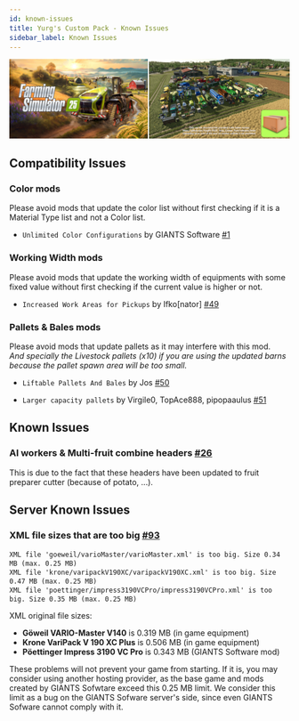 ```yaml
---
id: known-issues
title: Yurg's Custom Pack - Known Issues
sidebar_label: Known Issues
---
```

[![](modHeader.png)](modScreen.png)
## Compatibility Issues

### Color mods

Please avoid mods that update the color list without first checking if it is a Material Type list and not a Color list.

- `Unlimited Color Configurations` by GIANTS Software [#1](https://github.com/YurgFS/FS25_Yurg_Custom_Pack/issues/1)

### Working Width mods

Please avoid mods that update the working width of equipments with some fixed value without first checking if the current value is higher or not.

- `Increased Work Areas for Pickups` by Ifko[nator] [#49](https://github.com/YurgFS/FS25_Yurg_Custom_Pack/issues/49)

### Pallets & Bales mods

Please avoid mods that update pallets as it may interfere with this mod.<br>*And specially the Livestock pallets (x10) if you are using the updated barns because the pallet spawn area will be too small.*

- `Liftable Pallets And Bales` by Jos [#50](https://github.com/YurgFS/FS25_Yurg_Custom_Pack/issues/50)

- `Larger capacity pallets` by Virgile0, TopAce888, pipopaaulus [#51](https://github.com/YurgFS/FS25_Yurg_Custom_Pack/issues/51)

## Known Issues

### AI workers & Multi-fruit combine headers [#26](https://github.com/YurgFS/FS25_Yurg_Custom_Pack/issues/26)

This is due to the fact that these headers have been updated to fruit preparer cutter (because of potato, ...).

## Server Known Issues

### XML file sizes that are too big [#93](https://github.com/YurgFS/FS25_Yurg_Custom_Pack/issues/93)
```
XML file 'goeweil/varioMaster/varioMaster.xml' is too big. Size 0.34 MB (max. 0.25 MB)
XML file 'krone/varipackV190XC/varipackV190XC.xml' is too big. Size 0.47 MB (max. 0.25 MB)
XML file 'poettinger/impress3190VCPro/impress3190VCPro.xml' is too big. Size 0.35 MB (max. 0.25 MB)
```
XML original file sizes:
- **Göweil VARIO-Master V140** is 0.319 MB (in game equipment)
- **Krone VariPack V 190 XC Plus** is 0.506 MB (in game equipment)
- **Pöettinger Impress 3190 VC Pro** is 0.343 MB (GIANTS Software mod)

These problems will not prevent your game from starting. If it is, you may consider using another hosting provider, as the base game and mods created by GIANTS Sofwtare exceed this 0.25 MB limit.
We consider this limit as a bug on the GIANTS Sofware server's side, since even GIANTS Sofware cannot comply with it.
